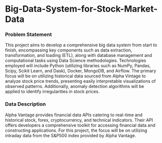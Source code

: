 # Big-Data-System-for-Stock-Market-Data

### Problem Statement
This project aims to develop a comprehensive big data system from start to finish, encompassing key components such as data extraction, transformation, and loading (ETL), along with database management and computational tasks using Data Science methodologies. Technologies employed will include Python (utilizing libraries such as NumPy, Pandas, Scipy, Scikit Learn, and Dask), Docker, MongoDB, and Airflow. The primary focus will be on utilizing historical data sourced from Alpha Vintage to analyze stock price trends, presenting easily interpretable visualizations of observed patterns. Additionally, anomaly detection algorithms will be applied to identify irregularities in stock prices.

### Data Description

Alpha Vantage provides financial data APIs catering to real-time and historical stock, forex, cryptocurrency, and technical indicators. Their API offers developers a comprehensive toolkit for accessing financial data and constructing applications. For this project, the focus will be on utilizing intraday data from the S&P500 index provided by Alpha Vantage. 


